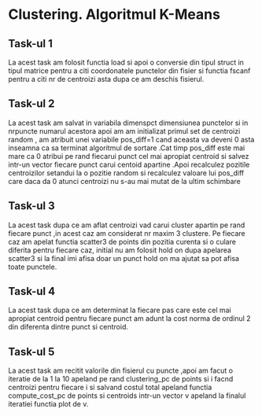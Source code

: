 # Clustering. Algoritmul K-Means

## Task-ul 1

La acest task am folosit functia load si apoi o conversie din tipul struct in tipul matrice pentru a citi coordonatele punctelor din fisier si functia fscanf pentru a citi nr de centroizi asta dupa ce am deschis fisierul.

## Task-ul 2

La acest task am salvat in variabila dimenspct dimensiunea punctelor si in nrpuncte numarul acestora apoi am am initializat primul set de centroizi random , am atribuit unei variabile pos_diff=1 cand aceasta va deveni 0 asta inseamna ca sa terminat algoritmul de sortare .Cat timp pos_diff este mai mare ca 0 atribui pe rand fiecarui punct cel mai apropiat centroid si salvez intr-un vector fiecare punct carui centoid apartine .Apoi recalculez pozitile centroizilor setandui la o pozitie random si recalculez valoare lui pos_diff care daca da 0 atunci centroizi nu s-au mai mutat de la ultim schimbare

## Task-ul 3

La acest task dupa ce am aflat centroizi vad carui cluster apartin pe rand fiecare punct ,in acest caz am considerat nr maxim 3 clustere. Pe fiecare caz am apelat functia scatter3 de points din pozitia curenta si o culare diferita pentru fiecare caz, initial nu am folosit hold on dupa apelarea scatter3 si la final imi afisa doar un punct hold on ma ajutat sa pot afisa toate punctele.

## Task-ul 4

La acest task dupa ce am determinat la fiecare pas care este cel mai apropiat centroid pentru fiecare punct am adunt la cost norma de ordinul 2 din diferenta dintre punct si centroid.

## Task-ul 5

La acest task am recitit valorile din fisierul cu puncte ,apoi am facut o iteratie de la 1 la 10 apeland pe rand clustering_pc de points si i facnd centroizi pentru fiecare i si salvand costul total apeland functia compute_cost_pc de points si centroids intr-un vector v apeland la finalul iteratiei functia plot de v.
